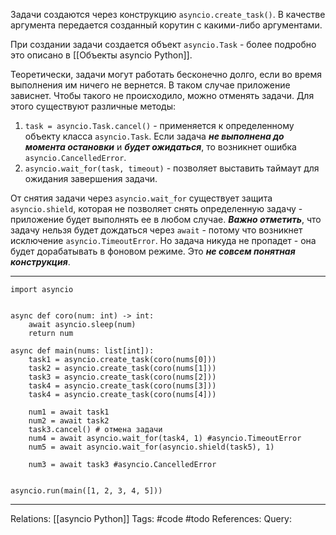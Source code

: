Задачи создаются через конструкцию `asyncio.create_task()`. В качестве аргумента передается созданный корутин с какими-либо аргументами. 

При создании задачи создается объект `asyncio.Task` - более подробно это описано в [[Объекты asyncio Python]]. 

Теоретически, задачи могут работать бесконечно долго, если во время выполнения им ничего не вернется. В таком случае приложение зависнет. 
Чтобы такого не происходило, можно отменять задачи. Для этого существуют различные методы:
1. `task = asyncio.Task.cancel()` - применяется к определенному объекту класса `asyncio.Task`. Если задача ***не выполнена до момента остановки*** и ***будет ожидаться***, то возникнет ошибка `asyncio.CancelledError`. 
2. `asyncio.wait_for(task, timeout)` - позволяет выставить таймаут для ожидания завершения задачи. 

От снятия задачи через `asyncio.wait_for` существует защита `asyncio.shield`, которая не позволяет снять определенную задачу - приложение будет выполнять ее в любом случае. ***Важно отметить***, что задачу нельзя будет дождаться через `await` - потому что возникнет исключение `asyncio.TimeoutError`. Но задача никуда не пропадет - она будет дорабатывать в фоновом режиме. Это ***не совсем понятная конструкция***. 

___
```
import asyncio 


async def coro(num: int) -> int:
	await asyncio.sleep(num)
	return num

async def main(nums: list[int]):
	task1 = asyncio.create_task(coro(nums[0]))
	task2 = asyncio.create_task(coro(nums[1]))
	task3 = asyncio.create_task(coro(nums[2]))
	task4 = asyncio.create_task(coro(nums[3]))
	task4 = asyncio.create_task(coro(nums[4]))

	num1 = await task1
	num2 = await task2
	task3.cancel() # отмена задачи
	num4 = await asyncio.wait_for(task4, 1) #asyncio.TimeoutError
	num5 = await asyncio.wait_for(asyncio.shield(task5), 1)

	num3 = await task3 #asyncio.CancelledError
	

asyncio.run(main([1, 2, 3, 4, 5]))

```
___
Relations: [[asyncio Python]] 
Tags: #code #todo 
References: 
Query: 